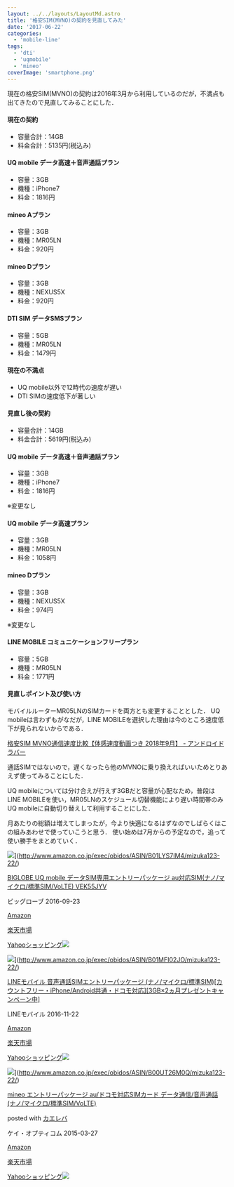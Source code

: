 ```yaml
---
layout: ../../layouts/LayoutMd.astro
title: '格安SIM(MVNO)の契約を見直してみた'
date: '2017-06-22'
categories:
  - 'mobile-line'
tags:
  - 'dti'
  - 'uqmobile'
  - 'mineo'
coverImage: 'smartphone.png'
---
```


現在の格安SIM(MVNO)の契約は2016年3月から利用しているのだが，不満点も出てきたので見直してみることにした．

#### 現在の契約

- 容量合計：14GB
- 料金合計：5135円(税込み)

#### UQ mobile データ高速＋音声通話プラン

- 容量：3GB
- 機種：iPhone7
- 料金：1816円

#### mineo Aプラン

- 容量：3GB
- 機種：MR05LN
- 料金：920円

#### mineo Dプラン

- 容量：3GB
- 機種：NEXUS5X
- 料金：920円

#### DTI SIM データSMSプラン

- 容量：5GB
- 機種：MR05LN
- 料金：1479円

#### 現在の不満点

- UQ mobile以外で12時代の速度が遅い
- DTI SIMの速度低下が著しい

#### 見直し後の契約

- 容量合計：14GB
- 料金合計：5619円(税込み)

#### UQ mobile データ高速＋音声通話プラン

- 容量：3GB
- 機種：iPhone7
- 料金：1816円

※変更なし

#### UQ mobile データ高速プラン

- 容量：3GB
- 機種：MR05LN
- 料金：1058円

#### mineo Dプラン

- 容量：3GB
- 機種：NEXUS5X
- 料金：974円

※変更なし

#### LINE MOBILE コミュニケーションフリープラン

- 容量：5GB
- 機種：MR05LN
- 料金：1771円

#### 見直しポイント及び使い方

モバイルルーターMR05LNのSIMカードを両方とも変更することとした． UQ mobileは言わずもがなだが，LINE MOBILEを選択した理由は今のところ速度低下が見られないからである．

[格安SIM MVNO通信速度比較【体感速度動画つき 2018年9月】 \- アンドロイドラバー](https://androidlover.net/mvno-speed-test)

通話SIMではないので，遅くなったら他のMVNOに乗り換えればいいためとりあえず使ってみることにした．

UQ mobileについては分け合えが行えず3GBだと容量が心配なため，普段はLINE MOBILEを使い，MR05LNのスケジュール切替機能により遅い時間帯のみUQ mobileに自動切り替えして利用することにした．

月あたりの総額は増えてしまったが，今より快適になるはずなのでしばらくはこの組みあわせで使っていこうと思う． 使い始めは7月からの予定なので，追って使い勝手をまとめていく．

![](/archive/images/51v6nogu88L._SL160_.jpg)](http://www.amazon.co.jp/exec/obidos/ASIN/B01LYS7IM4/mizuka123-22/)

[BIGLOBE UQ mobile データSIM専用エントリーパッケージ au対応SIM(ナノ/マイクロ/標準SIM/VoLTE) VEK55JYV](http://www.amazon.co.jp/exec/obidos/ASIN/B01LYS7IM4/mizuka123-22/)

ビッグローブ 2016-09-23

[Amazon](http://www.amazon.co.jp/gp/search?keywords=BIGLOBE%20UQ%20mobile%20%E3%83%87%E3%83%BC%E3%82%BFSIM%E5%B0%82%E7%94%A8%E3%82%A8%E3%83%B3%E3%83%88%E3%83%AA%E3%83%BC%E3%83%91%E3%83%83%E3%82%B1%E3%83%BC%E3%82%B8%20au%E5%AF%BE%E5%BF%9CSIM%28%E3%83%8A%E3%83%8E%2F%E3%83%9E%E3%82%A4%E3%82%AF%E3%83%AD%2F%E6%A8%99%E6%BA%96SIM%2FVoLTE%29%20VEK55JYV&__mk_ja_JP=%E3%82%AB%E3%82%BF%E3%82%AB%E3%83%8A&tag=mizuka123-22)

[楽天市場](https://hb.afl.rakuten.co.jp/hgc/032b53ee.4b34c5ee.0f4a541e.f440145e/?pc=http%3A%2F%2Fsearch.rakuten.co.jp%2Fsearch%2Fmall%2FBIGLOBE%2520UQ%2520mobile%2520%25E3%2583%2587%25E3%2583%25BC%25E3%2582%25BFSIM%25E5%25B0%2582%25E7%2594%25A8%25E3%2582%25A8%25E3%2583%25B3%25E3%2583%2588%25E3%2583%25AA%25E3%2583%25BC%25E3%2583%2591%25E3%2583%2583%25E3%2582%25B1%25E3%2583%25BC%25E3%2582%25B8%2520au%25E5%25AF%25BE%25E5%25BF%259CSIM%2528%25E3%2583%258A%25E3%2583%258E%252F%25E3%2583%259E%25E3%2582%25A4%25E3%2582%25AF%25E3%2583%25AD%252F%25E6%25A8%2599%25E6%25BA%2596SIM%252FVoLTE%2529%2520VEK55JYV%2F-%2Ff.1-p.1-s.1-sf.0-st.A-v.2%3Fx%3D0%26scid%3Daf_ich_link_urltxt%26m%3Dhttp%3A%2F%2Fm.rakuten.co.jp%2F)

[Yahooショッピング![](//ad.jp.ap.valuecommerce.com/servlet/gifbanner?sid=3066752&pid=881990642)](//ck.jp.ap.valuecommerce.com/servlet/referral?sid=3066752&pid=881990642&vc_url=http%3A%2F%2Fsearch.shopping.yahoo.co.jp%2Fsearch%3Fp%3DBIGLOBE%2520UQ%2520mobile%2520%25E3%2583%2587%25E3%2583%25BC%25E3%2582%25BFSIM%25E5%25B0%2582%25E7%2594%25A8%25E3%2582%25A8%25E3%2583%25B3%25E3%2583%2588%25E3%2583%25AA%25E3%2583%25BC%25E3%2583%2591%25E3%2583%2583%25E3%2582%25B1%25E3%2583%25BC%25E3%2582%25B8%2520au%25E5%25AF%25BE%25E5%25BF%259CSIM%2528%25E3%2583%258A%25E3%2583%258E%252F%25E3%2583%259E%25E3%2582%25A4%25E3%2582%25AF%25E3%2583%25AD%252F%25E6%25A8%2599%25E6%25BA%2596SIM%252FVoLTE%2529%2520VEK55JYV&vcptn=kaereba)

![](/archive/images/414Rh3dlmOL._SL160_.jpg)](http://www.amazon.co.jp/exec/obidos/ASIN/B01MFI02JO/mizuka123-22/)

[LINEモバイル 音声通話SIMエントリーパッケージ (ナノ/マイクロ/標準SIM)\[カウントフリー・iPhone/Android共通・ドコモ対応\]\[3GB×2ヵ月プレゼントキャンペーン中\]](http://www.amazon.co.jp/exec/obidos/ASIN/B01MFI02JO/mizuka123-22/)

LINEモバイル 2016-11-22

[Amazon](http://www.amazon.co.jp/gp/search?keywords=LINE%E3%83%A2%E3%83%90%E3%82%A4%E3%83%AB%20%E9%9F%B3%E5%A3%B0%E9%80%9A%E8%A9%B1SIM%E3%82%A8%E3%83%B3%E3%83%88%E3%83%AA%E3%83%BC%E3%83%91%E3%83%83%E3%82%B1%E3%83%BC%E3%82%B8%20%28%E3%83%8A%E3%83%8E%2F%E3%83%9E%E3%82%A4%E3%82%AF%E3%83%AD%2F%E6%A8%99%E6%BA%96SIM%29%5B%E3%82%AB%E3%82%A6%E3%83%B3%E3%83%88%E3%83%95%E3%83%AA%E3%83%BC%E3%83%BBiPhone%2FAndroid%E5%85%B1%E9%80%9A%E3%83%BB%E3%83%89%E3%82%B3%E3%83%A2%E5%AF%BE%E5%BF%9C%5D%5B3GB%C3%972%E3%83%B5%E6%9C%88%E3%83%97%E3%83%AC%E3%82%BC%E3%83%B3%E3%83%88%E3%82%AD%E3%83%A3%E3%83%B3%E3%83%9A%E3%83%BC%E3%83%B3%E4%B8%AD%5D&__mk_ja_JP=%E3%82%AB%E3%82%BF%E3%82%AB%E3%83%8A&tag=mizuka123-22)

[楽天市場](https://hb.afl.rakuten.co.jp/hgc/032b53ee.4b34c5ee.0f4a541e.f440145e/?pc=http%3A%2F%2Fsearch.rakuten.co.jp%2Fsearch%2Fmall%2FLINE%25E3%2583%25A2%25E3%2583%2590%25E3%2582%25A4%25E3%2583%25AB%2520%25E9%259F%25B3%25E5%25A3%25B0%25E9%2580%259A%25E8%25A9%25B1SIM%25E3%2582%25A8%25E3%2583%25B3%25E3%2583%2588%25E3%2583%25AA%25E3%2583%25BC%25E3%2583%2591%25E3%2583%2583%25E3%2582%25B1%25E3%2583%25BC%25E3%2582%25B8%2520%2528%25E3%2583%258A%25E3%2583%258E%252F%25E3%2583%259E%25E3%2582%25A4%25E3%2582%25AF%25E3%2583%25AD%252F%25E6%25A8%2599%25E6%25BA%2596SIM%2529%255B%25E3%2582%25AB%25E3%2582%25A6%25E3%2583%25B3%25E3%2583%2588%25E3%2583%2595%25E3%2583%25AA%25E3%2583%25BC%25E3%2583%25BBiPhone%252FAndroid%25E5%2585%25B1%25E9%2580%259A%25E3%2583%25BB%25E3%2583%2589%25E3%2582%25B3%25E3%2583%25A2%25E5%25AF%25BE%25E5%25BF%259C%255D%255B3GB%25C3%25972%25E3%2583%25B5%25E6%259C%2588%25E3%2583%2597%25E3%2583%25AC%25E3%2582%25BC%25E3%2583%25B3%25E3%2583%2588%25E3%2582%25AD%25E3%2583%25A3%25E3%2583%25B3%25E3%2583%259A%25E3%2583%25BC%25E3%2583%25B3%25E4%25B8%25AD%255D%2F-%2Ff.1-p.1-s.1-sf.0-st.A-v.2%3Fx%3D0%26scid%3Daf_ich_link_urltxt%26m%3Dhttp%3A%2F%2Fm.rakuten.co.jp%2F)

[Yahooショッピング![](//ad.jp.ap.valuecommerce.com/servlet/gifbanner?sid=3066752&pid=881990642)](//ck.jp.ap.valuecommerce.com/servlet/referral?sid=3066752&pid=881990642&vc_url=http%3A%2F%2Fsearch.shopping.yahoo.co.jp%2Fsearch%3Fp%3DLINE%25E3%2583%25A2%25E3%2583%2590%25E3%2582%25A4%25E3%2583%25AB%2520%25E9%259F%25B3%25E5%25A3%25B0%25E9%2580%259A%25E8%25A9%25B1SIM%25E3%2582%25A8%25E3%2583%25B3%25E3%2583%2588%25E3%2583%25AA%25E3%2583%25BC%25E3%2583%2591%25E3%2583%2583%25E3%2582%25B1%25E3%2583%25BC%25E3%2582%25B8%2520%2528%25E3%2583%258A%25E3%2583%258E%252F%25E3%2583%259E%25E3%2582%25A4%25E3%2582%25AF%25E3%2583%25AD%252F%25E6%25A8%2599%25E6%25BA%2596SIM%2529%255B%25E3%2582%25AB%25E3%2582%25A6%25E3%2583%25B3%25E3%2583%2588%25E3%2583%2595%25E3%2583%25AA%25E3%2583%25BC%25E3%2583%25BBiPhone%252FAndroid%25E5%2585%25B1%25E9%2580%259A%25E3%2583%25BB%25E3%2583%2589%25E3%2582%25B3%25E3%2583%25A2%25E5%25AF%25BE%25E5%25BF%259C%255D%255B3GB%25C3%25972%25E3%2583%25B5%25E6%259C%2588%25E3%2583%2597%25E3%2583%25AC%25E3%2582%25BC%25E3%2583%25B3%25E3%2583%2588%25E3%2582%25AD%25E3%2583%25A3%25E3%2583%25B3%25E3%2583%259A%25E3%2583%25BC%25E3%2583%25B3%25E4%25B8%25AD%255D&vcptn=kaereba)

![](/archive/images/51NTZUXiGLL._SL160_.jpg)](http://www.amazon.co.jp/exec/obidos/ASIN/B00UT26M0Q/mizuka123-22/)

[mineo エントリーパッケージ au/ドコモ対応SIMカード データ通信/音声通話 (ナノ/マイクロ/標準SIM/VoLTE)](http://www.amazon.co.jp/exec/obidos/ASIN/B00UT26M0Q/mizuka123-22/)

posted with [カエレバ](http://kaereba.com)

ケイ・オプティコム 2015-03-27

[Amazon](http://www.amazon.co.jp/gp/search?keywords=mineo%20%E3%82%A8%E3%83%B3%E3%83%88%E3%83%AA%E3%83%BC%E3%83%91%E3%83%83%E3%82%B1%E3%83%BC%E3%82%B8%20au%2F%E3%83%89%E3%82%B3%E3%83%A2%E5%AF%BE%E5%BF%9CSIM%E3%82%AB%E3%83%BC%E3%83%89%20%E3%83%87%E3%83%BC%E3%82%BF%E9%80%9A%E4%BF%A1%2F%E9%9F%B3%E5%A3%B0%E9%80%9A%E8%A9%B1%20%28%E3%83%8A%E3%83%8E%2F%E3%83%9E%E3%82%A4%E3%82%AF%E3%83%AD%2F%E6%A8%99%E6%BA%96SIM%2FVoLTE%29&__mk_ja_JP=%E3%82%AB%E3%82%BF%E3%82%AB%E3%83%8A&tag=mizuka123-22)

[楽天市場](https://hb.afl.rakuten.co.jp/hgc/032b53ee.4b34c5ee.0f4a541e.f440145e/?pc=http%3A%2F%2Fsearch.rakuten.co.jp%2Fsearch%2Fmall%2Fmineo%2520%25E3%2582%25A8%25E3%2583%25B3%25E3%2583%2588%25E3%2583%25AA%25E3%2583%25BC%25E3%2583%2591%25E3%2583%2583%25E3%2582%25B1%25E3%2583%25BC%25E3%2582%25B8%2520au%252F%25E3%2583%2589%25E3%2582%25B3%25E3%2583%25A2%25E5%25AF%25BE%25E5%25BF%259CSIM%25E3%2582%25AB%25E3%2583%25BC%25E3%2583%2589%2520%25E3%2583%2587%25E3%2583%25BC%25E3%2582%25BF%25E9%2580%259A%25E4%25BF%25A1%252F%25E9%259F%25B3%25E5%25A3%25B0%25E9%2580%259A%25E8%25A9%25B1%2520%2528%25E3%2583%258A%25E3%2583%258E%252F%25E3%2583%259E%25E3%2582%25A4%25E3%2582%25AF%25E3%2583%25AD%252F%25E6%25A8%2599%25E6%25BA%2596SIM%252FVoLTE%2529%2F-%2Ff.1-p.1-s.1-sf.0-st.A-v.2%3Fx%3D0%26scid%3Daf_ich_link_urltxt%26m%3Dhttp%3A%2F%2Fm.rakuten.co.jp%2F)

[Yahooショッピング![](//ad.jp.ap.valuecommerce.com/servlet/gifbanner?sid=3066752&pid=881990642)](//ck.jp.ap.valuecommerce.com/servlet/referral?sid=3066752&pid=881990642&vc_url=http%3A%2F%2Fsearch.shopping.yahoo.co.jp%2Fsearch%3Fp%3Dmineo%2520%25E3%2582%25A8%25E3%2583%25B3%25E3%2583%2588%25E3%2583%25AA%25E3%2583%25BC%25E3%2583%2591%25E3%2583%2583%25E3%2582%25B1%25E3%2583%25BC%25E3%2582%25B8%2520au%252F%25E3%2583%2589%25E3%2582%25B3%25E3%2583%25A2%25E5%25AF%25BE%25E5%25BF%259CSIM%25E3%2582%25AB%25E3%2583%25BC%25E3%2583%2589%2520%25E3%2583%2587%25E3%2583%25BC%25E3%2582%25BF%25E9%2580%259A%25E4%25BF%25A1%252F%25E9%259F%25B3%25E5%25A3%25B0%25E9%2580%259A%25E8%25A9%25B1%2520%2528%25E3%2583%258A%25E3%2583%258E%252F%25E3%2583%259E%25E3%2582%25A4%25E3%2582%25AF%25E3%2583%25AD%252F%25E6%25A8%2599%25E6%25BA%2596SIM%252FVoLTE%2529&vcptn=kaereba)
